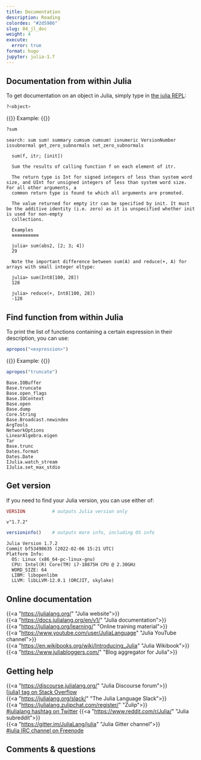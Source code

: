 ```yaml
---
title: Documentation
description: Reading
colordes: "#2d5986"
slug: 04_jl_doc
weight: 4
execute:
  error: true
format: hugo
jupyter: julia-1.7
---
```




## Documentation from within Julia

To get documentation on an object in Julia, simply type in [the julia REPL](https://westgrid-julia.netlify.app/2022_modules/05_jl_repl):

``` julia
?<object>
```

{{<ex>}}
Example:
{{</ex>}}

``` julia
?sum
```

    search: sum sum! summary cumsum cumsum! isnumeric VersionNumber issubnormal get_zero_subnormals set_zero_subnormals

      sum(f, itr; [init])

      Sum the results of calling function f on each element of itr.

      The return type is Int for signed integers of less than system word size, and UInt for unsigned integers of less than system word size. For all other arguments, a
      common return type is found to which all arguments are promoted.

      The value returned for empty itr can be specified by init. It must be the additive identity (i.e. zero) as it is unspecified whether init is used for non-empty
      collections.

      Examples
      ≡≡≡≡≡≡≡≡≡≡

      julia> sum(abs2, [2; 3; 4])
      29

      Note the important difference between sum(A) and reduce(+, A) for arrays with small integer eltype:

      julia> sum(Int8[100, 28])
      128

      julia> reduce(+, Int8[100, 28])
      -128

## Find function from within Julia

To print the list of functions containing a certain expression in their description, you can use:

``` julia
apropos("<expression>")
```

{{<ex>}}
Example:
{{</ex>}}

``` julia
apropos("truncate")
```

    Base.IOBuffer
    Base.truncate
    Base.open_flags
    Base.IOContext
    Base.open
    Base.dump
    Core.String
    Base.Broadcast.newindex
    ArgTools
    NetworkOptions
    LinearAlgebra.eigen
    Tar
    Base.trunc
    Dates.format
    Dates.Date
    IJulia.watch_stream
    IJulia.set_max_stdio

## Get version

If you need to find your Julia version, you can use either of:

``` julia
VERSION          # outputs Julia version only
```

    v"1.7.2"

``` julia
versioninfo()    # outputs more info, including OS info
```

    Julia Version 1.7.2
    Commit bf53498635 (2022-02-06 15:21 UTC)
    Platform Info:
      OS: Linux (x86_64-pc-linux-gnu)
      CPU: Intel(R) Core(TM) i7-10875H CPU @ 2.30GHz
      WORD_SIZE: 64
      LIBM: libopenlibm
      LLVM: libLLVM-12.0.1 (ORCJIT, skylake)

## Online documentation

{{<a "https://julialang.org/" "Julia website">}}  
{{<a "https://docs.julialang.org/en/v1/" "Julia documentation">}}  
{{<a "https://julialang.org/learning/" "Online training material">}}  
{{<a "https://www.youtube.com/user/JuliaLanguage" "Julia YouTube channel">}}  
{{<a "https://en.wikibooks.org/wiki/Introducing_Julia" "Julia Wikibook">}}  
{{<a "https://www.juliabloggers.com/" "Blog aggregator for Julia">}}

## Getting help

{{<a "https://discourse.julialang.org/" "Julia Discourse forum">}}  
<a href="https://stackoverflow.com/tags/julia" target="_blank">\[julia\] tag on Stack Overflow</a>  
{{<a "https://julialang.org/slack/" "The Julia Language Slack">}}  
{{<a "https://julialang.zulipchat.com/register/" "Zulip">}}  
<a href="https://twitter.com/search?q=%23julialang" target="_blank">\#julialang hashtag on Twitter</a>
{{<a "https://www.reddit.com/r/Julia/" "Julia subreddit">}}  
{{<a "https://gitter.im/JuliaLang/julia" "Julia Gitter channel">}}  
<a href="https://webchat.freenode.net/#julia" target="_blank">\#julia IRC channel on Freenode</a>

## Comments & questions
